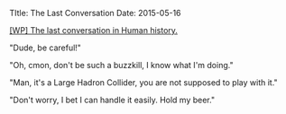 TItle: The Last Conversation
Date: 2015-05-16

[[WP] The last conversation in Human history.](http://www.reddit.com/r/WritingPrompts/comments/363rdk/wp_the_last_conversation_in_human_history/)

"Dude, be careful!"

"Oh, cmon, don't be such a buzzkill, I know what I'm doing."

"Man, it's a Large Hadron Collider, you are not supposed to play with it."

"Don't worry, I bet I can handle it easily. Hold my beer."
